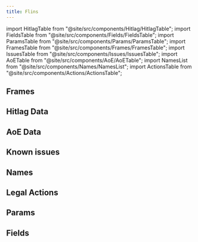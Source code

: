 ```yaml
---
title: Flins
---
```


import HitlagTable from "@site/src/components/Hitlag/HitlagTable";
import FieldsTable from "@site/src/components/Fields/FieldsTable";
import ParamsTable from "@site/src/components/Params/ParamsTable";
import FramesTable from "@site/src/components/Frames/FramesTable";
import IssuesTable from "@site/src/components/Issues/IssuesTable";
import AoETable from "@site/src/components/AoE/AoETable";
import NamesList from "@site/src/components/Names/NamesList";
import ActionsTable from "@site/src/components/Actions/ActionsTable";

## Frames

<FramesTable item_key="flins" />

## Hitlag Data

<HitlagTable item_key="flins" />

## AoE Data

<AoETable item_key="flins" />

## Known issues

<IssuesTable item_key="flins" />

## Names

<NamesList item_key="flins" />

## Legal Actions

<ActionsTable item_key="flins" />

## Params

<ParamsTable item_key="flins" />

## Fields

<FieldsTable item_key="flins" />
